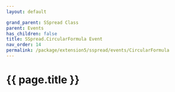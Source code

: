 ```yaml
---
layout: default

grand_parent: SSpread Class
parent: Events
has_children: false
title: SSpread.CircularFormula Event
nav_order: 14
permalink: /package/extension5/sspread/events/CircularFormula
---
```

# {{ page.title }}

